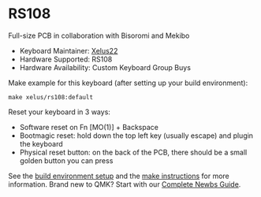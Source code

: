 # RS108

Full-size PCB in collaboration with Bisoromi and Mekibo

* Keyboard Maintainer: [Xelus22](https://github.com/Xelus22)
* Hardware Supported: RS108
* Hardware Availability: Custom Keyboard Group Buys

Make example for this keyboard (after setting up your build environment):

    make xelus/rs108:default

Reset your keyboard in 3 ways:

* Software reset on Fn [MO(1)] + Backspace
* Bootmagic reset: hold down the top left key (usually escape) and plugin the keyboard
* Physical reset button: on the back of the PCB, there should be a small golden button you can press

See the [build environment setup](https://docs.qmk.fm/#/getting_started_build_tools) and the [make instructions](https://docs.qmk.fm/#/getting_started_make_guide) for more information. Brand new to QMK? Start with our [Complete Newbs Guide](https://docs.qmk.fm/#/newbs).
